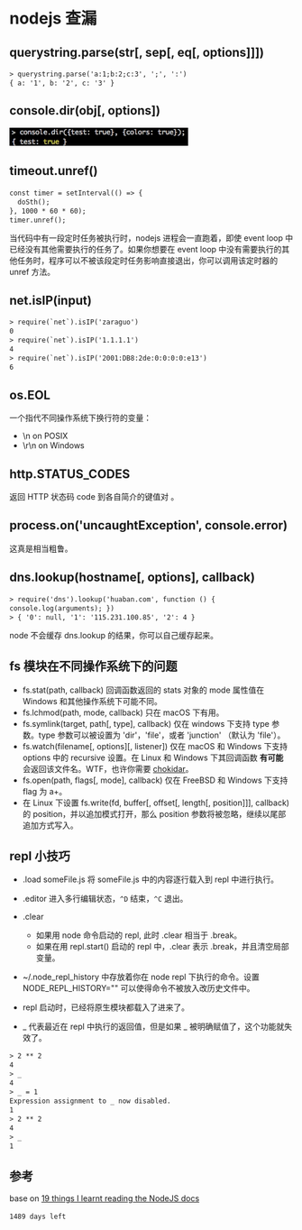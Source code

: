 # nodejs 查漏

## querystring.parse(str[, sep[, eq[, options]]])

```
> querystring.parse('a:1;b:2;c:3', ';', ':')
{ a: '1', b: '2', c: '3' }
```

## console.dir(obj[, options])
![](/media/14810812992221.jpg)


## timeout.unref()

```
const timer = setInterval(() => {
  doSth();
}, 1000 * 60 * 60);
timer.unref();
```

当代码中有一段定时任务被执行时，nodejs 进程会一直跑着，即使 event loop 中已经没有其他需要执行的任务了。如果你想要在 event loop 中没有需要执行的其他任务时，程序可以不被该段定时任务影响直接退出，你可以调用该定时器的 unref 方法。


## net.isIP(input)

```
> require(`net`).isIP('zaraguo')
0
> require(`net`).isIP('1.1.1.1')
4
> require(`net`).isIP('2001:DB8:2de:0:0:0:0:e13')
6
```

## os.EOL
一个指代不同操作系统下换行符的变量：

* \n on POSIX
* \r\n on Windows

## http.STATUS_CODES

返回 HTTP 状态码 code 到各自简介的键值对 。

## process.on('uncaughtException', console.error)

这真是相当粗鲁。

## dns.lookup(hostname[, options], callback)

```
> require('dns').lookup('huaban.com', function () { console.log(arguments); })
> { '0': null, '1': '115.231.100.85', '2': 4 }
```

node 不会缓存 dns.lookup 的结果，你可以自己缓存起来。

## fs 模块在不同操作系统下的问题
* fs.stat(path, callback) 回调函数返回的 stats 对象的 mode 属性值在 Windows 和其他操作系统下可能不同。
* fs.lchmod(path, mode, callback) 只在 macOS 下有用。
* fs.symlink(target, path[, type], callback) 仅在 windows 下支持 type 参数。type 参数可以被设置为 'dir'，'file'，或者 'junction' （默认为 'file'）。
* fs.watch(filename[, options][, listener]) 仅在 macOS 和 Windows 下支持 options 中的 recursive 设置。在 Linux 和 Windows 下其回调函数 **有可能** 会返回该文件名。WTF，也许你需要 [chokidar](https://github.com/paulmillr/chokidar)。
* fs.open(path, flags[, mode], callback) 仅在 FreeBSD 和 Windows 下支持 flag 为 a+。
* 在 Linux 下设置 fs.write(fd, buffer[, offset[, length[, position]]], callback) 的 position，并以追加模式打开，那么 position 参数将被忽略，继续以尾部追加方式写入。

## repl 小技巧

* .load someFile.js 将 someFile.js 中的内容逐行载入到 repl 中进行执行。
* .editor 进入多行编辑状态，`^D` 结束，`^C` 退出。
* .clear
    * 如果用 node 命令启动的 repl, 此时 .clear 相当于 .break。
    * 如果在用 repl.start() 启动的 repl 中，.clear 表示 .break，并且清空局部变量。

* ~/.node_repl_history 中存放着你在 node repl 下执行的命令。设置 NODE_REPL_HISTORY="" 可以使得命令不被放入改历史文件中。
* repl 启动时，已经将原生模块都载入了进来了。
* _ 代表最近在 repl 中执行的返回值，但是如果 _ 被明确赋值了，这个功能就失效了。

```
> 2 ** 2
4
> _
4
> _ = 1
Expression assignment to _ now disabled.
1
> 2 ** 2
4
> _
1
```


## 参考
base on [19 things I learnt reading the NodeJS docs](https://hackernoon.com/19-things-i-learnt-reading-the-nodejs-docs-8a2dcc7f307f#.30bqnhicx)


`1489 days left`

